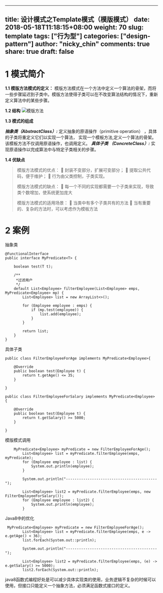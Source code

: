 
---
title: 设计模式之Template模式（模版模式）
date: 2018-05-18T11:18:15+08:00
weight: 70
slug: template
tags: ["行为型"]
categories: ["design-pattern"]
author: "nicky_chin"
comments: true
share: true
draft: false
---


# 1 模式简介
**1.1 模版方法模式的定义：**
模版方法模式在一个方法中定义一个算法的骨架，而将一些步骤延迟到子类中。模版方法使得子类可以在不改变算法结构的情况下，重新定义算法中的某些步骤。

**1.2 结构**
![模版方法](https://upload-images.jianshu.io/upload_images/10175660-4b852101cc35ec28.jpg?imageMogr2/auto-orient/strip%7CimageView2/2/w/1240)


**1.3 模式的组成**

 ***抽象类（AbstractClass）:*** 定义抽象的原语操作（primitive operation） ，具体的子类将重定义它们以实现一个算法， 实现一个模板方法,定义一个算法的骨架。该模板方法不仅调用原语操作，也调用定义。
***具体子类 （ConcreteClass）:*** 实现原语操作以完成算法中与特定子类相关的步骤。

**1.4 优缺点**

>模版方法模式的优点：
	封装不变部分，扩展可变部分；
	提取公共代码，便于维护；
	行为由父类控制，子类实现。
>
>模版方法模式的缺点：
	每一个不同的实现都需要一个子类来实现，导致类个数增加，使系统更加庞大
>
>模版方法模式的适用场景：
	当类中有多个子类共有的方法
	当有重要的、复杂的方法时，可以考虑作为模板方法

# 2 案例

抽象类
```
@FunctionalInterface
public interface MyPredicate<T> {

    boolean test(T t);

    /**
     *过滤用户
     */
    default List<Employee> filterEmployee(List<Employee> emps, MyPredicate<Employee> mp) {
        List<Employee> list = new ArrayList<>();

        for (Employee employee : emps) {
            if (mp.test(employee)) {
                list.add(employee);
            }
        }

        return list;
    }
}
```
具体子类
```
public class FilterEmployeeForAge implements MyPredicate<Employee>{

	@Override
	public boolean test(Employee t) {
		return t.getAge() <= 35;
	}

}

public class FilterEmployeeForSalary implements MyPredicate<Employee> {

	@Override
	public boolean test(Employee t) {
		return t.getSalary() >= 5000;
	}

}
```
模版模式调用

```
	MyPredicate<Employee> myPredicate = new FilterEmployeeForAge();
		List<Employee> list = myPredicate.filterEmployee(emps, myPredicate);
		for (Employee employee : list) {
			System.out.println(employee);
		}

		System.out.println("------------------------------------------");

		List<Employee> list2 = myPredicate.filterEmployee(emps, new FilterEmployeeForSalary());
		for (Employee employee : list2) {
			System.out.println(employee);
		}
```

Java8中的优化
```
 MyPredicate<Employee> myPredicate = new FilterEmployeeForAge();
		List<Employee> list = myPredicate.filterEmployee(emps, e -> e.getAge() < 36);
		list.forEach(System.out::println);

		System.out.println("------------------------------------------");

		List<Employee> list2 = myPredicate.filterEmployee(emps, (e) -> e.getSalary() >= 5000);
		list2.forEach(System.out::println);
```
java8函数式编程好处是可以减少具体实现类的使用，业务逻辑不复杂的时候可以使用，但接口只能定义一个抽象方法，必须满足函数式接口的定义。


